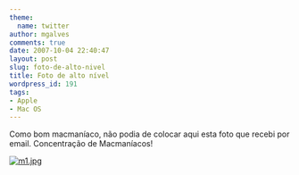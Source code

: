 ```yaml
---
theme:
  name: twitter
author: mgalves
comments: true
date: 2007-10-04 22:40:47
layout: post
slug: foto-de-alto-nivel
title: Foto de alto nível
wordpress_id: 191
tags:
- Apple
- Mac OS
---
```


Como bom macmaníaco, não podia de colocar aqui esta foto que recebi por email. Concentração de Macmaníacos!

[![m1.jpg]({{BASE_PATH}}/images/2007-10-04-foto-de-alto-nivel/m1.jpg)]({{BASE_PATH}}/images/2007-10-04-foto-de-alto-nivel/m1.jpg)
